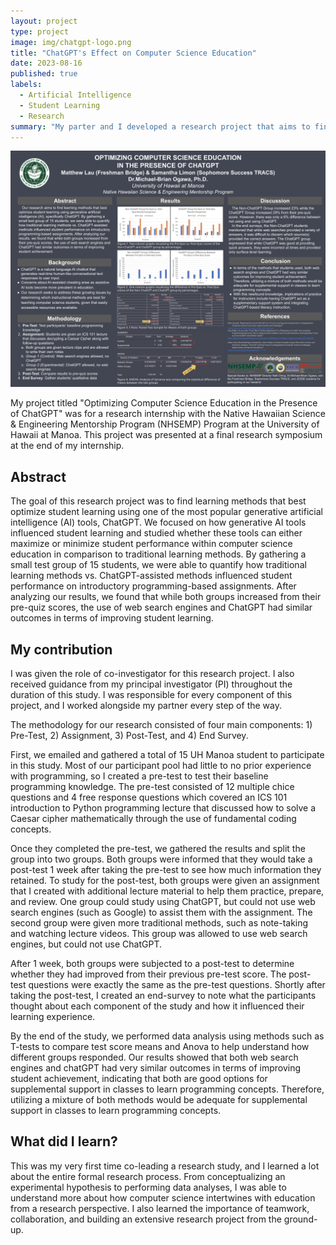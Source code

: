 ```yaml
---
layout: project
type: project
image: img/chatgpt-logo.png
title: "ChatGPT's Effect on Computer Science Education"
date: 2023-08-16
published: true
labels:
  - Artificial Intelligence
  - Student Learning
  - Research
summary: "My parter and I developed a research project that aims to find ways students can best optimize their learning using generative artificial intelligence (AI), specifically ChatGPT."
---
```


<div class="text-center p-4">
  <img width="800px" src="../img/chatgpt-research-poster.png" class="img-thumbnail" >
</div>

My project titled "Optimizing Computer Science Education in the Presence of ChatGPT" was for a research internship with the Native Hawaiian Science & Engineering Mentorship Program (NHSEMP) Program at the University of Hawaii at Manoa. This project was presented at a final research symposium at the end of my internship.

## Abstract
The goal of this research project was to find learning methods that best optimize student learning using one of the most popular generative artificial intelligence (AI) tools, ChatGPT. We focused on how generative AI tools influenced student learning and studied whether these tools can either maximize or minimize student performance within computer science education in comparison to traditional learning methods. By gathering a small test group of 15 students, we were able to quantify how traditional learning methods vs. ChatGPT-assisted methods influenced student performance on introductory programming-based assignments. After analyzing our results, we found that while both groups increased from their pre-quiz scores, the use of web search engines and ChatGPT had similar outcomes in terms of improving student learning.

## My contribution
I was given the role of co-investigator for this research project. I also received guidance from my principal investigator (PI) throughout the duration of this study. I was responsible for every component of this project, and I worked alongside my partner every step of the way.

The methodology for our research consisted of four main components: 1) Pre-Test, 2) Assignment, 3) Post-Test, and 4) End Survey. 

First, we emailed and gathered a total of 15 UH Manoa student to participate in this study. Most of our participant pool had little to no prior experience with programming, so I created a pre-test to test their baseline programming knowledge. The pre-test consisted of 12 multiple chice questions and 4 free response questions which covered an ICS 101 introduction to Python programming lecture that discussed how to solve a Caesar cipher mathematically through the use of fundamental coding concepts. 

Once they completed the pre-test, we gathered the results and split the group into two groups. Both groups were informed that they would take a post-test 1 week after taking the pre-test to see how much information they retained. To study for the post-test, both groups were given an assignment that I created with additional lecture material to help them practice, prepare, and review. One group could study using ChatGPT, but could not use web search engines (such as Google) to assist them with the assignment. The second group were given more traditional methods, such as note-taking and watching lecture videos. This group was allowed to use web search engines, but could not use ChatGPT.

After 1 week, both groups were subjected to a post-test to determine whether they had improved from their previous pre-test score. The post-test questions were exactly the same as the pre-test questions. Shortly after taking the post-test, I created an end-survey to note what the participants thought about each component of the study and how it influenced their learning experience.

By the end of the study, we performed data analysis using methods such as T-tests to compare test score means and Anova to help understand how different groups responded. Our results showed that both web search engines and chatGPT had very similar outcomes in terms of improving student achievement, indicating that both are good options for supplemental support in classes to learn programming concepts. Therefore, utilizing a mixture of both methods would be adequate for supplemental support in classes to learn programming concepts. 

## What did I learn?
This was my very first time co-leading a research study, and I learned a lot about the entire formal research process. From conceptualizing an experimental hypothesis to performing data analyses, I was able to understand more about how computer science intertwines with education from a research perspective. I also learned the importance of teamwork, collaboration, and building an extensive research project from the ground-up. 
